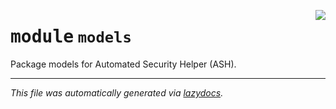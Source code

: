<!-- markdownlint-disable -->

<a href="https://github.com/example/my-project/blob/main/src/automated_security_helper/models/__init__.py#L0"><img align="right" style="float:right;" src="https://img.shields.io/badge/-source-cccccc?style=flat-square"></a>

# <kbd>module</kbd> `models`
Package models for Automated Security Helper (ASH). 





---

_This file was automatically generated via [lazydocs](https://github.com/ml-tooling/lazydocs)._
